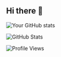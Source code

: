 ## Hi there 👋

![Your GitHub stats](https://github-readme-stats.vercel.app/api?username=donnabell-s&show_icons=true&theme=omni)

![GitHub Stats](https://github-readme-stats.vercel.app/api?username=donnabell-s&bg_color=FFD6E7&title_color=FF6B9D&icon_color=FF85B3&text_color=5E4352)

![Profile Views](https://komarev.com/ghpvc/?username=YOUR_USERNAME&color=FF69B4&label=PROFILE+VIEWS)

<!--
**donnabell-s/donnabell-s** is a ✨ _special_ ✨ repository because its `README.md` (this file) appears on your GitHub profile.

Here are some ideas to get you started:

- 🔭 I’m currently working on ...
- 🌱 I’m currently learning ...
- 👯 I’m looking to collaborate on ...
- 🤔 I’m looking for help with ...
- 💬 Ask me about ...
- 📫 How to reach me: ...
- 😄 Pronouns: ...
- ⚡ Fun fact: ...
-->
